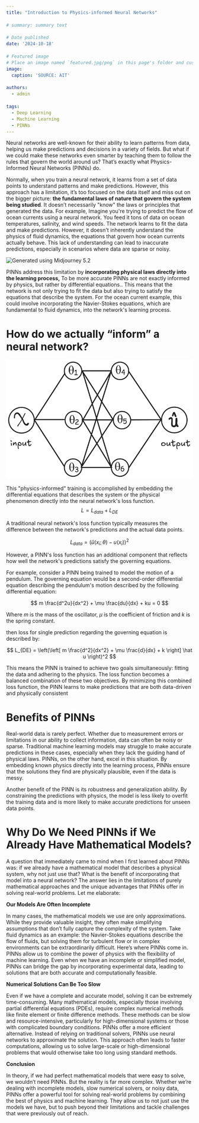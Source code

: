 ```yaml
---
title: "Introduction to Physics-informed Neural Networks"

# summary: summary text

# Date published
date: '2024-10-18'

# Featured image
# Place an image named `featured.jpg/png` in this page's folder and customize its options here.
image:
  caption: 'SOURCE: AIT'

authors:
  - admin

tags:
  - Deep Learning
  - Machine Learning
  - PINNs 
---
```



Neural networks are well-known for their ability to learn patterns from data, helping us make predictions and decisions in a variety of fields. But what if we could make these networks even smarter by teaching them to follow the rules that govern the world around us? That’s exactly what Physics-Informed Neural Networks (PINNs) do.

Normally, when you train a neural network, it learns from a set of data points to understand patterns and make predictions. However, this approach has a limitation, it’s too focused on the data itself and miss out on the bigger picture: **the fundamental laws of nature that govern the system being studied**. It doesn’t necessarily "know" the laws or principles that generated the data. For example, Imagine you're trying to predict the flow of ocean currents using a neural network. You feed it tons of data on ocean temperatures, salinity, and wind speeds. The network learns to fit the data and make predictions. However, it doesn't inherently understand the physics of fluid dynamics, the equations that govern how ocean currents actually behave. This lack of understanding can lead to inaccurate predictions, especially in scenarios where data are sparse or noisy.

![](images/view-wavy-ocean-sea-water.jpg "Generated using Midjourney 5.2")


PINNs address this limitation by **incorporating physical laws directly into the learning process,** To be more accurate PINNs are not exactly informed by physics, but rather by differential equations.. This means that the network is not only trying to fit the data but also trying to satisfy the equations that describe the system. For the ocean current example, this could involve incorporating the Navier-Stokes equations, which are fundamental to fluid dynamics, into the network's learning process.


# How do we actually “inform” a neural network?

![](images/image.png "schematic of a neural network.")


This "physics-informed" training is accomplished by embedding the differential equations that describes the system or the physical phenomenon directly into the neural network's loss function.
$$
L = L_{data}+L_{DE}
$$

A traditional neural network's loss function typically measures the difference between the network's predictions and the actual data points.

$$
L_{data} = \left(\hat u(x_i;\theta)-u(x_i)\right)^2
$$

However, a PINN's loss function has an additional component that reflects how well the network's predictions satisfy the governing equations.

For example, consider a PINN being trained to model the motion of a pendulum. The governing equation would be a second-order differential equation describing the pendulum's motion described by the following differential equation:

$$
m \frac{d^2u}{dx^2} + \mu \frac{du}{dx} + ku = 0
$$

Where $m$ is the mass of the oscillator, $\mu$ is the coefficient of friction and $k$ is the spring constant.

then loss for single prediction regarding the governing equation is described by:

$$
L_{DE} = \left(\left[ m \frac{d^2}{dx^2} + \mu \frac{d}{dx} + k \right] \hat u \right)^2
$$

This means the PINN is trained to achieve two goals simultaneously: fitting the data and adhering to the physics. The loss function becomes a balanced combination of these two objectives. By minimizing this combined loss function, the PINN learns to make predictions that are both data-driven and physically consistent

# Benefits of PINNs

Real-world data is rarely perfect. Whether due to measurement errors or limitations in our ability to collect information, data can often be noisy or sparse. Traditional machine learning models may struggle to make accurate predictions in these cases, especially when they lack the guiding hand of physical laws. PINNs, on the other hand, excel in this situation. By embedding known physics directly into the learning process, PINNs ensure that the solutions they find are physically plausible, even if the data is messy.

Another benefit of the PINN is its robustness and generalization ability. By constraining the predictions with physics, the model is less likely to overfit the training data and is more likely to make accurate predictions for unseen data points.


# Why Do We Need PINNs if We Already Have Mathematical Models?

A question that immediately came to mind when I first learned about PINNs was: if we already have a mathematical model that describes a physical system, why not just use that? What is the benefit of incorporating that model into a neural network? The answer lies in the limitations of purely mathematical approaches and the unique advantages that PINNs offer in solving real-world problems. Let me elaborate:

**Our Models Are Often Incomplete**

In many cases, the mathematical models we use are only approximations. While they provide valuable insight, they often make simplifying assumptions that don’t fully capture the complexity of the system. Take fluid dynamics as an example: the Navier-Stokes equations describe the flow of fluids, but solving them for turbulent flow or in complex environments can be extraordinarily difficult. 
Here’s where PINNs come in. PINNs allow us to combine the power of physics with the flexibility of machine learning. Even when we have an incomplete or simplified model, PINNs can bridge the gap by incorporating experimental data, leading to solutions that are both accurate and computationally feasible.

**Numerical Solutions Can Be Too Slow**

Even if we have a complete and accurate model, solving it can be extremely time-consuming. Many mathematical models, especially those involving partial differential equations (PDEs), require complex numerical methods like finite element or finite difference methods. These methods can be slow and resource-intensive, particularly for high-dimensional systems or those with complicated boundary conditions.
PINNs offer a more efficient alternative. Instead of relying on traditional solvers, PINNs use neural networks to approximate the solution. This approach often leads to faster computations, allowing us to solve large-scale or high-dimensional problems that would otherwise take too long using standard methods.

**Conclusion**

In theory, if we had perfect mathematical models that were easy to solve, we wouldn’t need PINNs. But the reality is far more complex. Whether we’re dealing with incomplete models, slow numerical solvers, or noisy data, PINNs offer a powerful tool for solving real-world problems by combining the best of physics and machine learning. They allow us to not just use the models we have, but to push beyond their limitations and tackle challenges that were previously out of reach.